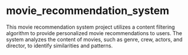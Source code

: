 # movie_recommendation_system
This movie recommendation system project utilizes a content filtering algorithm to provide personalized movie recommendations to users. The system analyzes the content of movies, such as genre, crew, actors, and director, to identify similarities and patterns. 
